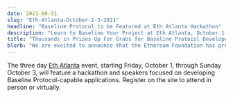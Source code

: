 ```yaml
---
date: 2021-08-31
slug: "Eth-Atlanta-October-1-3-2021"
headline: "Baseline Protocol to be Featured at Eth Atlanta Hackathon"
description: "Learn to Baseline Your Project at Eth Atlanta, October 1-3, 2021"
title: "Thousands in Prizes Up For Grabs for Baseline Protocol Developers at Eth Atlanta on October 1-3, 2021"
blurb: "We are excited to announce that the Ethereum Foundation has provided the initial funding of a new grants program."
---
```


The three day [Eth Atlanta](https://www.ethatl.com/) event, starting Friday, October 1, through Sunday October 3, will feature a hackathon and speakers focused on developing Baseline Protocol-capable applications.  Register on the site to attend in person or virtually.
